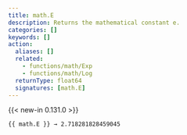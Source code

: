 ```yaml
---
title: math.E
description: Returns the mathematical constant e.
categories: []
keywords: []
action:
  aliases: []
  related:
    - functions/math/Exp
    - functions/math/Log
  returnType: float64
  signatures: [math.E]
---
```


{{< new-in 0.131.0 >}}

```go-html-template
{{ math.E }} → 2.718281828459045
```
